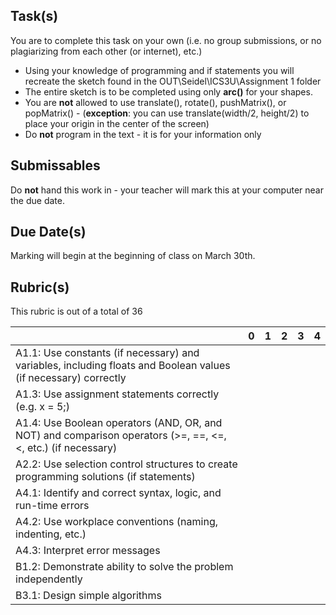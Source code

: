 Task(s)
-------
You are to complete this task on your own (i.e. no group submissions, or no plagiarizing from each other (or internet), etc.)
* Using your knowledge of programming and if statements you will recreate the sketch found in the OUT\Seidel\ICS3U\Assignment 1 folder
* The entire sketch is to be completed using only **arc()** for your shapes.
* You are **not** allowed to use translate(), rotate(), pushMatrix(), or popMatrix() - (**exception**: you can use translate(width/2, height/2) to place your origin in the center of the screen)
* Do **not** program in the text - it is for your information only

Submissables
------------
Do **not** hand this work in - your teacher will mark this at your computer near the due date.

Due Date(s)
----------
Marking will begin at the beginning of class on March 30th.

Rubric(s)
---------
This rubric is out of a total of 36

| | 0 | 1 | 2 | 3 | 4 |
|---| --- | --- | --- | --- | --- |
|A1.1: Use constants (if necessary) and variables, including floats and Boolean values (if necessary) correctly | | | | | |
|A1.3: Use assignment statements correctly (e.g. x = 5;) | | | | | |
|A1.4: Use Boolean operators (AND, OR, and NOT) and comparison operators (>=, ==, <=, <, etc.) (if necessary)  | | | | | |
|A2.2: Use selection control structures to create programming solutions (if statements)  | | | | | |
|A4.1: Identify and correct syntax, logic, and run-time errors  | | | | | |
|A4.2: Use workplace conventions (naming, indenting, etc.)  | | | | | |
|A4.3: Interpret error messages  | | | | | |
|B1.2: Demonstrate ability to solve the problem independently | | | | | |
|B3.1: Design simple algorithms  | | | | | |
